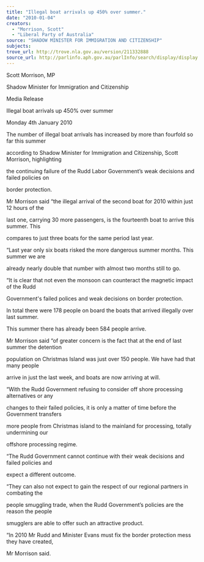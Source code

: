 ```yaml
---
title: "Illegal boat arrivals up 450% over summer."
date: "2010-01-04"
creators:
  - "Morrison, Scott"
  - "Liberal Party of Australia"
source: "SHADOW MINISTER FOR IMMIGRATION AND CITIZENSHIP"
subjects:
trove_url: http://trove.nla.gov.au/version/211332888
source_url: http://parlinfo.aph.gov.au/parlInfo/search/display/display.w3p;query=Id%3A%22media/pressrel/NXXW6%22
---
```


 Scott Morrison, MP 

 Shadow Minister for Immigration and Citizenship   

 

 Media Release 

 

 Illegal boat arrivals up 450% over summer 

 Monday 4th January 2010 

 The number of illegal boat arrivals has increased by more than fourfold so far this summer 

 according to Shadow Minister for Immigration and Citizenship, Scott Morrison, highlighting 

 the continuing failure of the Rudd Labor Government’s weak decisions and failed policies on 

 border protection.  

 Mr Morrison said “the illegal arrival of the second boat for 2010 within just 12 hours of the 

 last one, carrying 30 more passengers, is the fourteenth boat to arrive this summer. This 

 compares to just three boats for the same period last year. 

 “Last year only six boats risked the more dangerous summer months. This summer we are 

 already nearly double that number with almost two months still to go. 

 “It is clear that not even the monsoon can counteract the magnetic impact of the Rudd 

 Government's failed polices and weak decisions on border protection. 

 In total there were 178 people on board the boats that arrived illegally over last summer. 

 This summer there has already been 584 people arrive.  

 Mr Morrison said “of greater concern is the fact that at the end of last summer the detention 

 population on Christmas Island was just over 150 people. We have had that many people 

 arrive in just the last week, and boats are now arriving at will.  

 “With the Rudd Government refusing to consider off shore processing alternatives or any 

 changes to their failed policies, it is only a matter of time before the Government transfers 

 more people from Christmas island to the mainland for processing, totally undermining our 

 offshore processing regime. 

 “The Rudd Government cannot continue with their weak decisions and failed policies and 

 expect a different outcome.  

 “They can also not expect to gain the respect of our regional partners in combating the 

 people smuggling trade, when the Rudd Government’s policies are the reason the people 

 smugglers are able to offer such an attractive product.  

 “In 2010 Mr Rudd and Minister Evans must fix the border protection mess they have created, 

 Mr Morrison said. 

  


